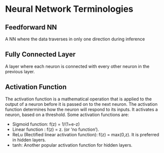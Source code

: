# Neural Network Terminologies

## Feedforward NN
A NN where the data traverses in only one direction during inference

## Fully Connected Layer
A layer where each neuron is connected with every other neuron in the previous layer.

## Activation Function
The activation function is a mathematical operation that is applied to the output of a neuron before it is passed on to the next neuron. The activation function determines how the neuron will respond to its inputs. It activates a neuron, based on a threshold. Some activation functions are:
 - Sigmoid function: f(z) = 1/(1+e-z)
 - Linear function : f(z) = z. (or ‘no function’).
 - ReLu (Rectified linear activation function): f(z) = max(0,z). It is preferred in hidden layers.
 - tanh: Another popular activation function for hidden layers.

